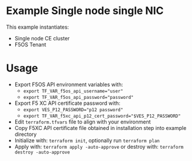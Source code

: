# Example Single node single NIC

This example instantiates:

- Single node CE cluster
- F5OS Tenant

# Usage

- Export F5OS API environment variables with:
    * `export TF_VAR_f5os_api_username="user"`
    * `export TF_VAR_f5os_api_password="password"`
- Export F5 XC API certificate password with:
    * `export VES_P12_PASSWORD="p12 password"`
    * `export TF_VAR_f5xc_api_p12_cert_password="$VES_P12_PASSWORD"`
- Edit `terraform.tfvars` file to align with your environment
- Copy F5XC API certificate file obtained in installation step into example directory
- Initialize with: `terraform init`, optionally run `terraform plan`
- Apply with: `terraform apply -auto-approve` or destroy with: `terraform destroy -auto-approve`